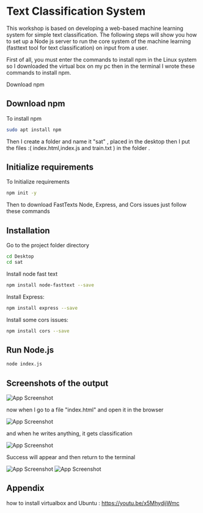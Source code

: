 
# Text Classification System 

This workshop is based on developing a web-based machine learning system for simple text 
classification. The following steps will show you how to set up a Node js server to run the core system of 
the machine learning (fasttext tool for text classification) on input from a user.

First of all, you must enter the commands to install npm in the Linux system
so I downloaded the virtual box on my pc then in the terminal I wrote these commands to install npm.

Download npm

## Download npm

 To install npm

```bash
sudo apt install npm

```
   Then I create a folder and name it "sat" , placed in the desktop then I put the files :( index.html,index.js and train.txt ) in the folder .
## Initialize requirements

To  Initialize requirements 

```bash
npm init -y
```

Then to download FastTexts Node, Express, and Cors issues just follow these commands


## Installation
Go to the project folder directory

```bash
cd Desktop
cd sat
```

Install node fast text 

```bash
npm install node-fasttext --save
 ```

Install Express: 

```bash
npm install express --save
```


Install some cors issues:

```bash
npm install cors --save
```

## Run Node.js 

```bash
node index.js
```

## Screenshots of the output

![App Screenshot](https://e.top4top.io/p_2163rj97k1.png)

now when I go to a file "index.html" and open it
 in the browser


![App Screenshot](https://g.top4top.io/p_2163ulhw82.png)

and when he writes anything, it gets classification 

![App Screenshot](https://l.top4top.io/p_216377f7g3.png)

Success will appear and then return to the terminal

![App Screenshot](https://f.top4top.io/p_2163glgi51.png)
![App Screenshot](https://k.top4top.io/p_2163ov1891.png)


## Appendix

how to install virtualbox and Ubuntu :
https://youtu.be/x5MhydijWmc



